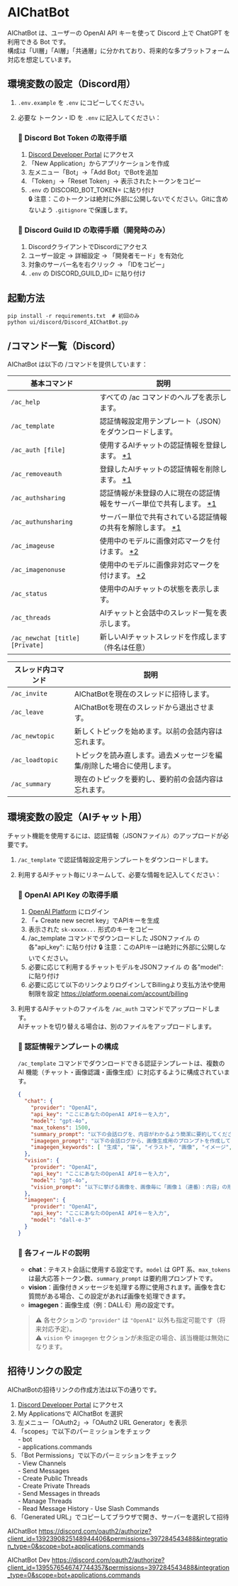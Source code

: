 # AIChatBot

AIChatBot は、ユーザーの OpenAI API キーを使って Discord 上で ChatGPT を利用できる Bot です。  
構成は「UI層」「AI層」「共通層」に分かれており、将来的な多プラットフォーム対応を想定しています。

## 環境変数の設定（Discord用）

1. `.env.example` を `.env` にコピーしてください。
2. 必要な トークン・ID を `.env` に記入してください：
    ### 🔹 Discord Bot Token の取得手順
    1. [Discord Developer Portal](https://discord.com/developers/applications) にアクセス
    2. 「New Application」からアプリケーションを作成
    3. 左メニュー「Bot」→「Add Bot」でBotを追加
    4. 「Token」→「Reset Token」→ 表示されたトークンをコピー
    5. `.env` の DISCORD_BOT_TOKEN= に貼り付け  
    🔒 注意：このトークンは絶対に外部に公開しないでください。Gitに含めないよう `.gitignore` で保護します。
    
    ### 🔹 Discord Guild ID の取得手順（開発時のみ）
    1. DiscordクライアントでDiscordにアクセス
    2. ユーザー設定 → 詳細設定 → 「開発者モード」を有効化
    3. 対象のサーバー名を右クリック → 「IDをコピー」
    4. `.env` の DISCORD_GUILD_ID= に貼り付け

## 起動方法

```shell
pip install -r requirements.txt  # 初回のみ
python ui/discord/Discord_AIChatBot.py
```

## /コマンド一覧（Discord）

AIChatBot は以下の /コマンドを提供しています：

| 基本コマンド                   | 説明                                                                   |
|--------------------------------|------------------------------------------------------------------------|
| `/ac_help`                     | すべての /ac コマンドのヘルプを表示します。                            |
| `/ac_template`                 | 認証情報設定用テンプレート（JSON）をダウンロードします。               |
| `/ac_auth [file]`              | 使用するAIチャットの認証情報を登録します。 [*1]                        |
| `/ac_removeauth`               | 登録したAIチャットの認証情報を削除します。 [*1]                        |
| `/ac_authsharing`              | 認証情報が未登録の人に現在の認証情報をサーバー単位で共有します。 [*1]  |
| `/ac_authunsharing`            | サーバー単位で共有されている認証情報の共有を解除します。 [*1]          |
| `/ac_imageuse`                 | 使用中のモデルに画像対応マークを付けます。 [*2]                        |
| `/ac_imagenonuse`              | 使用中のモデルに画像非対応マークを付けます。 [*2]                      |
| `/ac_status`                   | 使用中のAIチャットの状態を表示します。                                 |
| `/ac_threads`                  | AIチャットと会話中のスレッド一覧を表示します。                         |
| `/ac_newchat [title] [Private]`| 新しいAIチャットスレッドを作成します（件名は任意）                     |

[*1]: 認証情報は「自分の認証情報」＞「共有された認証情報」の順に使用します。自分の認証情報のみ共有でき、誰の認証情報でも共有解除できます。
[*2]: 画像対応マークがついているモデルとのチャットでは、添付された画像も送信します。

| スレッド内コマンド             | 説明                                                                   |
|--------------------------------|------------------------------------------------------------------------|
| `/ac_invite`                   | AIChatBotを現在のスレッドに招待します。                                |
| `/ac_leave`                    | AIChatBotを現在のスレッドから退出させます。                            |
| `/ac_newtopic`                 | 新しくトピックを始めます。以前の会話内容は忘れます。                   |
| `/ac_loadtopic`                | トピックを読み直します。過去メッセージを編集/削除した場合に使用します。|
| `/ac_summary`                  | 現在のトピックを要約し、要約前の会話内容は忘れます。                   |

## 環境変数の設定（AIチャット用）

チャット機能を使用するには、認証情報（JSONファイル）のアップロードが必要です。  
1. `/ac_template` で認証情報設定用テンプレートをダウンロードします。
2. 利用するAIチャット毎にリネームして、必要な情報を記入してください：

    ### 🔹 OpenAI API Key の取得手順
    1. [OpenAI Platform](https://platform.openai.com/account/api-keys) にログイン
    2. 「+ Create new secret key」でAPIキーを生成
    3. 表示された `sk-xxxxx...` 形式のキーをコピー
    4. /ac_template コマンドでダウンロードした JSONファイル の 各"api_key": に貼り付け
    🔒 注意：このAPIキーは絶対に外部に公開しないでください。
    5. 必要に応じて利用するチャットモデルをJSONファイル の 各"model": に貼り付け
    6. 必要に応じて以下のリンクよりログインしてBillingより支払方法や使用制限を設定
       https://platform.openai.com/account/billing
    
3. 利用するAIチャットのファイルを `/ac_auth` コマンドでアップロードします。  
   AIチャットを切り替える場合は、別のファイルをアップロードします。

   ### 🔹 認証情報テンプレートの構成
   `/ac_template` コマンドでダウンロードできる認証テンプレートは、複数の AI 機能（チャット・画像認識・画像生成）に対応するように構成されています。

    ```json
    {
      "chat": {
        "provider": "OpenAI",
        "api_key": "ここにあなたのOpenAI APIキーを入力",
        "model": "gpt-4o",
        "max_tokens": 1500,
        "summary_prompt": "以下の会話ログを、内容がわかるよう簡潔に要約してください。返答には「了解しました」や「要約します」などの前置きは不要です。要約だけを返してください。",
        "imagegen_prompt": "以下の会話ログから、画像生成用のプロンプトを作成してください。返答には「了解しました」などの前置きは不要です。プロンプトだけを返してください。",
        "imagegen_keywords": [ "生成", "描", "イラスト", "画像", "イメージ", "ビジュアル" ]
      },
      "vision": {
        "provider": "OpenAI",
        "api_key": "ここにあなたのOpenAI APIキーを入力",
        "model": "gpt-4o",
        "vision_prompt": "以下に挙げる画像を、画像毎に「画像１（連番）：内容」の形式で詳しく説明してください。返答には「了解しました」などの前置きは不要で、内容だけを返してください。"
      },
      "imagegen": {
        "provider": "OpenAI",
        "api_key": "ここにあなたのOpenAI APIキーを入力",
        "model": "dall-e-3"
      }
    }
    ```
    
    ### 🔸 各フィールドの説明
   
    - **chat**：テキスト会話に使用する設定です。`model` は GPT 系、`max_tokens` は最大応答トークン数、`summary_prompt` は要約用プロンプトです。
    - **vision**：画像付きメッセージを処理する際に使用されます。画像を含む質問がある場合、この設定があれば画像を処理できます。
    - **imagegen**：画像生成（例：DALL·E）用の設定です。
    
    > ⚠ 各セクションの `"provider"` は `"OpenAI"` 以外も指定可能です（将来対応予定）。  
    > ⚠ `vision` や `imagegen` セクションが未指定の場合、該当機能は無効になります。

## 招待リンクの設定

AIChatBotの招待リンクの作成方法は以下の通りです。
   1. [Discord Developer Portal](https://discord.com/developers/applications) にアクセス
   2. My Applicationsで AIChatBot を選択
   3. 左メニュー「OAuth2」→「OAuth2 URL Generator」を表示
   4. 「scopes」で以下のパーミッションをチェック  
     - bot  
     - applications.commands  
   5. 「Bot Permissions」で以下のパーミッションをチェック  
     - View Channels  
     - Send Messages  
     - Create Public Threads  
     - Create Private Threads  
     - Send Messages in threads  
     - Manage Threads  
     - Read Message History
     - Use Slash Commands  
   6. 「Generated URL」でコピーしてブラウザで開き、サーバーを選択して招待

AIChatBot
https://discord.com/oauth2/authorize?client_id=1392390825148944406&permissions=397284543488&integration_type=0&scope=bot+applications.commands

AIChatBot Dev
https://discord.com/oauth2/authorize?client_id=1395576546747744357&permissions=397284543488&integration_type=0&scope=bot+applications.commands
